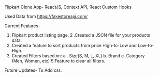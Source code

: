 Flipkart Clone App- ReactJS, Context API, React Custom Hooks

Used Data from https://fakestoreapi.com/

Current Features- 
1. Flipkart product listing page.
2 .Created a JSON file for your products data. 
3. Created a feature to sort products from price High-to-Low and Low-to-High.
4. Created Filters based on:
a . Size(S, M, L, XL)
b. Brand
c. Category (Men, Women, etc)
5.Feature to clear all filters.


Future Updates- To Add css.


